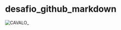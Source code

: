 # desafio_github_markdown

![CAVALO](https://encrypted-tbn3.gstatic.com/images?q=tbn:ANd9GcTMHPNAUoN2SpJ-7atdl2C_-FWoRpX2wO7JbkYtWQa5OW1M2HozATenGUNMyoAug5ZSMtI34iV9mGX-kM3SZ0S0Ld3cbcZB9do8a8PZj3s)_
